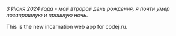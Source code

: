 *3 Июня 2024 года - мой втророй день рождения, я почти умер позапрошлую и
прошлую ночь*.

This is the new incarnation web app for codej.ru.
